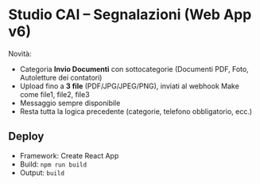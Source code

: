 # Studio CAI – Segnalazioni (Web App v6)
Novità:
- Categoria **Invio Documenti** con sottocategorie (Documenti PDF, Foto, Autoletture dei contatori)
- Upload fino a **3 file** (PDF/JPG/JPEG/PNG), inviati al webhook Make come file1, file2, file3
- Messaggio sempre disponibile
- Resta tutta la logica precedente (categorie, telefono obbligatorio, ecc.)

## Deploy
- Framework: Create React App
- Build: `npm run build`
- Output: `build`
